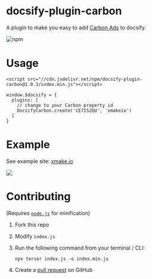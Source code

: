 # docsify-plugin-carbon

A plugin to make you easy to add [Carbon Ads](https://www.carbonads.net/) to docsify.

![npm](https://img.shields.io/npm/dy/docsify-plugin-carbon?style=flat-square)

# Usage

```
<script src="//cdn.jsdelivr.net/npm/docsify-plugin-carbon@1.0.3/index.min.js"></script>
```

```
window.$docsify = {
  plugins: [
    // change to your Carbon property id
    DocsifyCarbon.create('CE7I52QU', 'xmakeio')
  ]
}
```

# Example

See example site: [xmake.io](https://xmake.io/#/getting_started)

![](https://cdn.jsdelivr.net/gh/waruqi/docsify-plugin-carbon@master/sample.png)

# Contributing

(Requires [`node.js`](https://nodejs.dev) for minification)

1. Fork this repo
2. Modify `index.js`
3. Run the following command from your terminal / CLI:

   ```shell
   npx terser index.js -o index.min.js
   ```
4. Create a [pull request](https://github.com/waruqi/docsify-plugin-carbon/pulls) on GitHub
